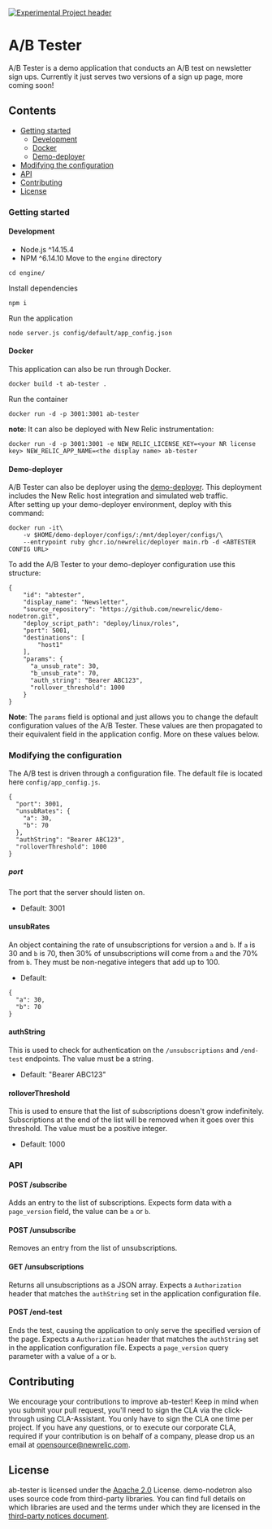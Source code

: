 [![Experimental Project header](https://github.com/newrelic/opensource-website/raw/master/src/images/categories/Experimental.png)](https://opensource.newrelic.com/oss-category/#experimental)

# A/B Tester
A/B Tester is a demo application that conducts an A/B test on newsletter sign ups. Currently it just serves two versions of a sign up page, more coming soon!

## Contents
* [Getting started](#getting-started)
  * [Development](#development)
  * [Docker](#docker)
  * [Demo-deployer](#demo-deployer)
* [Modifying the configuration](#modifying-the-configuration)
* [API](#api)  
* [Contributing](#contributing)
* [License](#license)

### Getting started
#### Development
* Node.js ^14.15.4
* NPM     ^6.14.10
Move to the `engine` directory
```
cd engine/
```
Install dependencies
```
npm i
```
Run the application
```
node server.js config/default/app_config.json
```
  
#### Docker
This application can also be run through Docker.
```
docker build -t ab-tester .
```
Run the container
```
docker run -d -p 3001:3001 ab-tester
```
**note**: It can also be deployed with New Relic instrumentation:
```
docker run -d -p 3001:3001 -e NEW_RELIC_LICENSE_KEY=<your NR license key> NEW_RELIC_APP_NAME=<the display name> ab-tester
```

#### Demo-deployer
A/B Tester can also be deployer using the [demo-deployer](https://github.com/newrelic/demo-deployer). This deployment includes the New Relic host integration and simulated web traffic.    
After setting up your demo-deployer environment, deploy with this command:
```
docker run -it\
    -v $HOME/demo-deployer/configs/:/mnt/deployer/configs/\
    --entrypoint ruby ghcr.io/newrelic/deployer main.rb -d <ABTESTER CONFIG URL>
```
   
To add the A/B Tester to your demo-deployer configuration use this structure:
```
{
    "id": "abtester",
    "display_name": "Newsletter",
    "source_repository": "https://github.com/newrelic/demo-nodetron.git",
    "deploy_script_path": "deploy/linux/roles",
    "port": 5001,
    "destinations": [
        "host1"
    ],
    "params": {
      "a_unsub_rate": 30,
      "b_unsub_rate": 70,
      "auth_string": "Bearer ABC123",
      "rollover_threshold": 1000
    }
}
```
**Note**: The `params` field is optional and just allows you to change the default configuration values of the A/B Tester. These values are then propagated to their equivalent field in the application config. More on these values below.


### Modifying the configuration
The A/B test is driven through a configuration file. The default file is located here `config/app_config.js`.
```
{
  "port": 3001,
  "unsubRates": {
    "a": 30,
    "b": 70
  },
  "authString": "Bearer ABC123",
  "rolloverThreshold": 1000
}
```

##### port
The port that the server should listen on.
* Default: 3001

#### unsubRates
An object containing the rate of unsubscriptions for version `a` and `b`. If `a` is 30 and `b` is 70, then 30% of unsubscriptions will come from `a` and the 70% from `b`. They must be non-negative integers that add up to 100. 
* Default: 
```
{
  "a": 30,
  "b": 70
}
```

#### authString
This is used to check for authentication on the `/unsubscriptions` and `/end-test` endpoints. The value must be a string.
* Default: "Bearer ABC123"

#### rolloverThreshold
This is used to ensure that the list of subscriptions doesn't grow indefinitely. Subscriptions at the end of the list will be removed when it goes over this threshold. The value must be a positive integer.
* Default: 1000

### API
#### POST /subscribe
Adds an entry to the list of subscriptions.
Expects form data with a `page_version` field, the value can be `a` or `b`.

#### POST /unsubscribe
Removes an entry from the list of unsubscriptions.

#### GET /unsubscriptions
Returns all unsubscriptions as a JSON array.
Expects a `Authorization` header that matches the `authString` set in the application configuration file.

#### POST /end-test
Ends the test, causing the application to only serve the specified version of the page.
Expects a `Authorization` header that matches the `authString` set in the application configuration file.
Expects a `page_version` query parameter with a value of `a` or `b`.

## Contributing

We encourage your contributions to improve ab-tester! Keep in mind when you submit your pull request, you'll need to sign the CLA via the click-through using CLA-Assistant. You only have to sign the CLA one time per project.
If you have any questions, or to execute our corporate CLA, required if your contribution is on behalf of a company,  please drop us an email at opensource@newrelic.com.

## License

ab-tester is licensed under the [Apache 2.0](http://apache.org/licenses/LICENSE-2.0.txt) License. demo-nodetron also uses source code from third-party libraries. You can find full details on which libraries are used and the terms under which they are licensed in the [third-party notices document](./engine/THIRD_PARTY_NOTICES.md).
